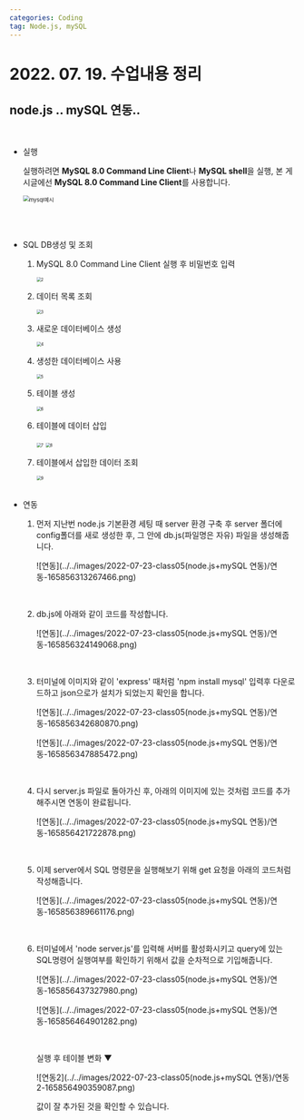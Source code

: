 ```yaml
---
categories: Coding	
tag: Node.js, mySQL
---
```




# 2022. 07. 19. 수업내용 정리 

## node.js .. mySQL 연동..

<br>

* 실행

  실행하려면 **MySQL 8.0 Command Line Client**나 **MySQL shell**을 실행, 본 게시글에선  **MySQL 8.0 Command Line Client**를 사용합니다.<br>

  <img src="../../images/2022-07-23-class05(node.js+mySQL 연동)/mysql예시.png" alt="mysql예시" style="zoom:67%;" />

  <br><br>

* SQL DB생성 및 조회

  1. MySQL 8.0 Command Line Client 실행 후 비밀번호 입력

     <img src="../../images/2022-07-23-class05(node.js+mySQL 연동)/2.png" alt="2" style="zoom: 50%;" />

     <br>

  2. 데이터 목록 조회<br>

     <img src="../../images/2022-07-23-class05(node.js+mySQL 연동)/3.png" alt="3" style="zoom: 50%;" />

     <br>

  3. 새로운 데이터베이스 생성

     <img src="../../images/2022-07-23-class05(node.js+mySQL 연동)/4.png" alt="4" style="zoom:50%;" />

     <br>

  4. 생성한 데이터베이스 사용

     <img src="../../images/2022-07-23-class05(node.js+mySQL 연동)/5.png" alt="5" style="zoom:50%;" />

     <br>

  5. 테이블 생성

     <img src="../../images/2022-07-23-class05(node.js+mySQL 연동)/6.png" alt="6" style="zoom:50%;" />

     <br>

  6. 테이블에 데이터 삽입

     <img src="../../images/2022-07-23-class05(node.js+mySQL 연동)/7.png" alt="7" style="zoom:50%;" />

     <img src="../../images/2022-07-23-class05(node.js+mySQL 연동)/8.png" alt="8" style="zoom:50%;" />

     <br>

  7. 테이블에서 삽입한 데이터 조회

     <img src="../../images/2022-07-23-class05(node.js+mySQL 연동)/9.png" alt="9" style="zoom:50%;" />

     <br>

     <br>

* 연동

  1. 먼저 지난번 node.js 기본환경 세팅 때 server 환경 구축 후 server 폴더에 config폴더를 새로 생성한 후, 그 안에 db.js(파일명은 자유) 파일을 생성해줍니다.

     ![연동](../../images/2022-07-23-class05(node.js+mySQL 연동)/연동-165856313267466.png)

     <br>

  2. db.js에 아래와 같이 코드를 작성합니다.

     ![연동](../../images/2022-07-23-class05(node.js+mySQL 연동)/연동-165856324149068.png)

     <br>

  3. 터미널에 이미지와 같이 'express' 때처럼 'npm install mysql' 입력후 다운로드하고 json으로가 설치가 되었는지 확인을 합니다.

     ![연동](../../images/2022-07-23-class05(node.js+mySQL 연동)/연동-165856342680870.png)

     ![연동](../../images/2022-07-23-class05(node.js+mySQL 연동)/연동-165856347885472.png)

     <br>

  4. 다시 server.js 파일로 돌아가신 후, 아래의 이미지에 있는 것처럼 코드를 추가해주시면 연동이 완료됩니다.

     ![연동](../../images/2022-07-23-class05(node.js+mySQL 연동)/연동-165856421722878.png)

     <br>

  5. 이제 server에서 SQL 명령문을 실행해보기 위해 get 요청을 아래의 코드처럼 작성해줍니다.

     ![연동](../../images/2022-07-23-class05(node.js+mySQL 연동)/연동-165856389661176.png)

     <br>

  6. 터미널에서 'node server.js'를 입력해 서버를 활성화시키고 query에 있는 SQL명령어 실행여부를 확인하기 위해서 값을 순차적으로 기입해줍니다.

     ![연동](../../images/2022-07-23-class05(node.js+mySQL 연동)/연동-165856437327980.png)

     ![연동](../../images/2022-07-23-class05(node.js+mySQL 연동)/연동-165856464901282.png)

     <br>

     실행 후 테이블 변화 ▼

     ![연동2](../../images/2022-07-23-class05(node.js+mySQL 연동)/연동2-165856490359087.png)

     값이 잘 추가된 것을 확인할 수 있습니다.

     

  

  

  